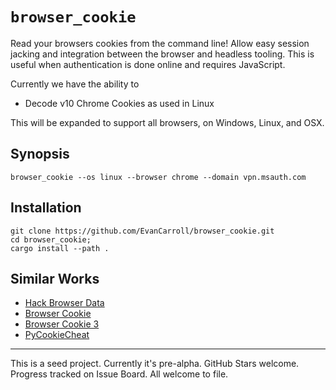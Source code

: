 `browser_cookie`
====

Read your browsers cookies from the command line! Allow easy session jacking
and integration between the browser and headless tooling. This is useful when
authentication is done online and requires JavaScript.

Currently we have the ability to 

* Decode v10 Chrome Cookies as used in Linux

This will be expanded to support all browsers, on Windows, Linux, and OSX.

Synopsis
--------

```shell
browser_cookie --os linux --browser chrome --domain vpn.msauth.com
```

Installation
----


```
git clone https://github.com/EvanCarroll/browser_cookie.git
cd browser_cookie;
cargo install --path .
```

Similar Works
----

* [Hack Browser Data](https://github.com/moonD4rk/HackBrowserData.git)
* [Browser Cookie](https://github.com/richardpenman/browsercookie)
* [Browser Cookie 3](https://github.com/borisbabic/browser_cookie3)
* [PyCookieCheat](https://github.com/n8henrie/pycookiecheat)

----

This is a seed project. Currently it's pre-alpha. GitHub Stars welcome.
Progress tracked on Issue Board. All welcome to file.
